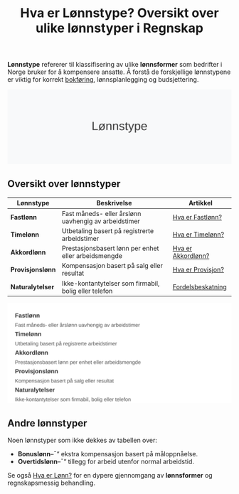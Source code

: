 ﻿---
title: "Hva er Lønnstype? Oversikt over ulike lønnstyper i Regnskap"
seoTitle: "Hva er Lønnstype? Oversikt over ulike lønnstyper i Regnskap"
meta_description: '**Lønnstype** refererer til klassifisering av ulike **lønnsformer** som bedrifter i Norge bruker for å kompensere ansatte. Å forstå de forskjellige lønnst...'
slug: lonnstype
type: blog
layout: pages/single
---

**Lønnstype** refererer til klassifisering av ulike **lønnsformer** som bedrifter i Norge bruker for å kompensere ansatte. Å forstå de forskjellige lønnstypene er viktig for korrekt [bokføring](/blogs/regnskap/hva-er-bokforing "Hva er Bokføring? Komplett Guide til Regnskapsføring"), lønnsplanlegging og budsjettering.

![Lønnstype](lonnstype-image.svg)

## Oversikt over lønnstyper

| Lønnstype         | Beskrivelse                                            | Artikkel                                                          |
|-------------------|--------------------------------------------------------|-------------------------------------------------------------------|
| **Fastlønn**      | Fast måneds- eller årslønn uavhengig av arbeidstimer   | [Hva er Fastlønn?](/blogs/regnskap/hva-er-fastlonn "Hva er Fastlønn i Regnskap?") |
| **Timelønn**      | Utbetaling basert på registrerte arbeidstimer          | [Hva er Timelønn?](/blogs/regnskap/hva-er-timelonn "Hva er Timelønn i Regnskap?") |
| **Akkordlønn**    | Prestasjonsbasert lønn per enhet eller arbeidsmengde   | [Hva er Akkordlønn?](/blogs/regnskap/hva-er-akkordlonn "Hva er Akkordlønn? En Guide til Prestasjonslønn") |
| **Provisjonslønn**| Kompensasjon basert på salg eller resultat             | [Hva er Provisjon?](/blogs/regnskap/hva-er-provisjon "Provisjon - Guide til Prestasjonsbasert Lønn") |
| **Naturalytelser**| Ikke-kontantytelser som firmabil, bolig eller telefon  | [Fordelsbeskatning](/blogs/regnskap/fordelsbeskatning "Fordelsbeskatning - Komplett Guide til Skattemessig Fordel og Regnskapsføring") |

![Klassifisering av lønnstyper](lonnstype-klassifisering.svg)

## Andre lønnstyper

Noen lønnstyper som ikke dekkes av tabellen over:

* **Bonuslønn**–¯“ ekstra kompensasjon basert på måloppnåelse.
* **Overtidslønn**–¯“ tillegg for arbeid utenfor normal arbeidstid.

Se også [Hva er Lønn?](/blogs/regnskap/hva-er-lonn "Hva er Lønn i Regnskap?") for en dypere gjennomgang av **lønnsformer** og regnskapsmessig behandling.










